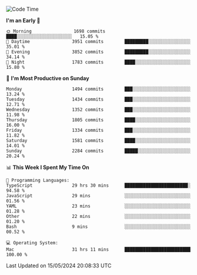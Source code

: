 <!--START_SECTION:waka-->
![Code Time](http://img.shields.io/badge/Code%20Time-3%2C967%20hrs%2044%20mins-blue)

**I'm an Early 🐤** 

```text
🌞 Morning                1698 commits        ████░░░░░░░░░░░░░░░░░░░░░   15.05 % 
🌆 Daytime                3951 commits        █████████░░░░░░░░░░░░░░░░   35.01 % 
🌃 Evening                3852 commits        █████████░░░░░░░░░░░░░░░░   34.14 % 
🌙 Night                  1783 commits        ████░░░░░░░░░░░░░░░░░░░░░   15.80 % 
```
📅 **I'm Most Productive on Sunday** 

```text
Monday                   1494 commits        ███░░░░░░░░░░░░░░░░░░░░░░   13.24 % 
Tuesday                  1434 commits        ███░░░░░░░░░░░░░░░░░░░░░░   12.71 % 
Wednesday                1352 commits        ███░░░░░░░░░░░░░░░░░░░░░░   11.98 % 
Thursday                 1805 commits        ████░░░░░░░░░░░░░░░░░░░░░   16.00 % 
Friday                   1334 commits        ███░░░░░░░░░░░░░░░░░░░░░░   11.82 % 
Saturday                 1581 commits        ████░░░░░░░░░░░░░░░░░░░░░   14.01 % 
Sunday                   2284 commits        █████░░░░░░░░░░░░░░░░░░░░   20.24 % 
```


📊 **This Week I Spent My Time On** 

```text
💬 Programming Languages: 
TypeScript               29 hrs 30 mins      ████████████████████████░   94.58 % 
JavaScript               29 mins             ░░░░░░░░░░░░░░░░░░░░░░░░░   01.56 % 
YAML                     23 mins             ░░░░░░░░░░░░░░░░░░░░░░░░░   01.28 % 
Other                    22 mins             ░░░░░░░░░░░░░░░░░░░░░░░░░   01.20 % 
Bash                     9 mins              ░░░░░░░░░░░░░░░░░░░░░░░░░   00.52 % 

💻 Operating System: 
Mac                      31 hrs 11 mins      █████████████████████████   100.00 % 
```


 Last Updated on 15/05/2024 20:08:33 UTC
<!--END_SECTION:waka-->
